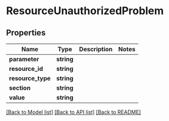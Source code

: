 # ResourceUnauthorizedProblem

## Properties
Name | Type | Description | Notes
------------ | ------------- | ------------- | -------------
**parameter** | **string** |  | 
**resource_id** | **string** |  | 
**resource_type** | **string** |  | 
**section** | **string** |  | 
**value** | **string** |  | 

[[Back to Model list]](../../README.md#documentation-for-models) [[Back to API list]](../../README.md#documentation-for-api-endpoints) [[Back to README]](../../README.md)

